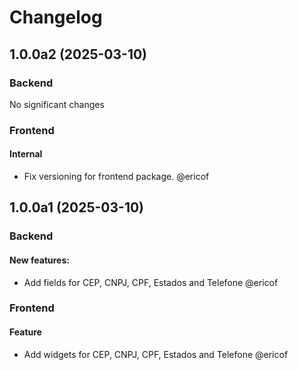 # Changelog

<!-- towncrier release notes start -->
## 1.0.0a2 (2025-03-10)

### Backend

No significant changes

### Frontend

#### Internal

- Fix versioning for frontend package. @ericof



## 1.0.0a1 (2025-03-10)

### Backend


#### New features:

- Add fields for CEP, CNPJ, CPF, Estados and Telefone @ericof



### Frontend

#### Feature

- Add widgets for CEP, CNPJ, CPF, Estados and Telefone @ericof
